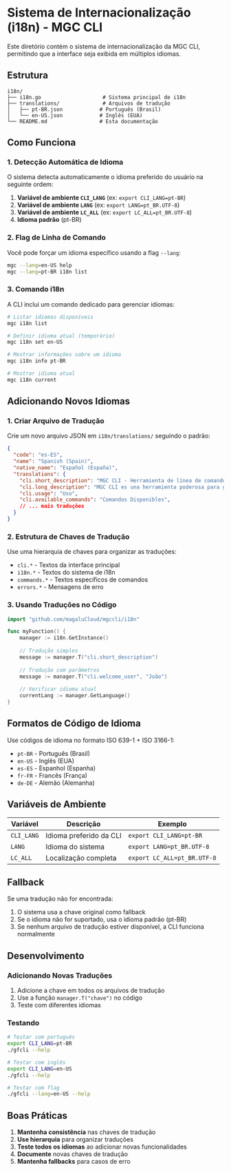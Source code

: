 # Sistema de Internacionalização (i18n) - MGC CLI

Este diretório contém o sistema de internacionalização da MGC CLI, permitindo que a interface seja exibida em múltiplos idiomas.

## Estrutura

```
i18n/
├── i18n.go                    # Sistema principal de i18n
├── translations/              # Arquivos de tradução
│   ├── pt-BR.json            # Português (Brasil)
│   └── en-US.json            # Inglês (EUA)
└── README.md                 # Esta documentação
```

## Como Funciona

### 1. Detecção Automática de Idioma

O sistema detecta automaticamente o idioma preferido do usuário na seguinte ordem:

1. **Variável de ambiente `CLI_LANG`** (ex: `export CLI_LANG=pt-BR`)
2. **Variável de ambiente `LANG`** (ex: `export LANG=pt_BR.UTF-8`)
3. **Variável de ambiente `LC_ALL`** (ex: `export LC_ALL=pt_BR.UTF-8`)
4. **Idioma padrão** (pt-BR)

### 2. Flag de Linha de Comando

Você pode forçar um idioma específico usando a flag `--lang`:

```bash
mgc --lang=en-US help
mgc --lang=pt-BR i18n list
```

### 3. Comando i18n

A CLI inclui um comando dedicado para gerenciar idiomas:

```bash
# Listar idiomas disponíveis
mgc i18n list

# Definir idioma atual (temporário)
mgc i18n set en-US

# Mostrar informações sobre um idioma
mgc i18n info pt-BR

# Mostrar idioma atual
mgc i18n current
```

## Adicionando Novos Idiomas

### 1. Criar Arquivo de Tradução

Crie um novo arquivo JSON em `i18n/translations/` seguindo o padrão:

```json
{
  "code": "es-ES",
  "name": "Spanish (Spain)",
  "native_name": "Español (España)",
  "translations": {
    "cli.short_description": "MGC CLI - Herramienta de línea de comandos para Magalu Cloud",
    "cli.long_description": "MGC CLI es una herramienta poderosa para gestionar recursos en Magalu Cloud.",
    "cli.usage": "Uso",
    "cli.available_commands": "Comandos Disponibles",
    // ... mais traduções
  }
}
```

### 2. Estrutura de Chaves de Tradução

Use uma hierarquia de chaves para organizar as traduções:

- `cli.*` - Textos da interface principal
- `i18n.*` - Textos do sistema de i18n
- `commands.*` - Textos específicos de comandos
- `errors.*` - Mensagens de erro

### 3. Usando Traduções no Código

```go
import "github.com/magaluCloud/mgccli/i18n"

func myFunction() {
    manager := i18n.GetInstance()
    
    // Tradução simples
    message := manager.T("cli.short_description")
    
    // Tradução com parâmetros
    message := manager.T("cli.welcome_user", "João")
    
    // Verificar idioma atual
    currentLang := manager.GetLanguage()
}
```

## Formatos de Código de Idioma

Use códigos de idioma no formato ISO 639-1 + ISO 3166-1:

- `pt-BR` - Português (Brasil)
- `en-US` - Inglês (EUA)
- `es-ES` - Espanhol (Espanha)
- `fr-FR` - Francês (França)
- `de-DE` - Alemão (Alemanha)

## Variáveis de Ambiente

| Variável | Descrição | Exemplo |
|----------|-----------|---------|
| `CLI_LANG` | Idioma preferido da CLI | `export CLI_LANG=pt-BR` |
| `LANG` | Idioma do sistema | `export LANG=pt_BR.UTF-8` |
| `LC_ALL` | Localização completa | `export LC_ALL=pt_BR.UTF-8` |

## Fallback

Se uma tradução não for encontrada:

1. O sistema usa a chave original como fallback
2. Se o idioma não for suportado, usa o idioma padrão (pt-BR)
3. Se nenhum arquivo de tradução estiver disponível, a CLI funciona normalmente

## Desenvolvimento

### Adicionando Novas Traduções

1. Adicione a chave em todos os arquivos de tradução
2. Use a função `manager.T("chave")` no código
3. Teste com diferentes idiomas

### Testando

```bash
# Testar com português
export CLI_LANG=pt-BR
./gfcli --help

# Testar com inglês
export CLI_LANG=en-US
./gfcli --help

# Testar com flag
./gfcli --lang=en-US --help
```

## Boas Práticas

1. **Mantenha consistência** nas chaves de tradução
2. **Use hierarquia** para organizar traduções
3. **Teste todos os idiomas** ao adicionar novas funcionalidades
4. **Documente** novas chaves de tradução
5. **Mantenha fallbacks** para casos de erro 